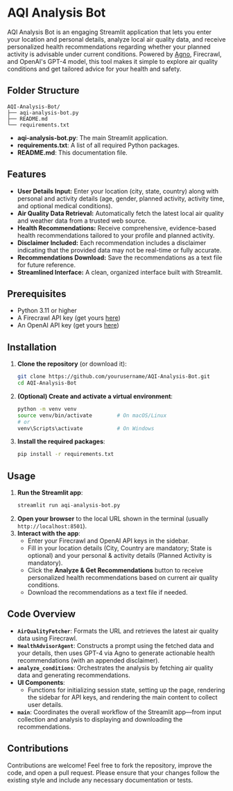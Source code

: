 # AQI Analysis Bot

AQI Analysis Bot is an engaging Streamlit application that lets you enter your location and personal details, analyze local air quality data, and receive personalized health recommendations regarding whether your planned activity is advisable under current conditions. Powered by [Agno](https://github.com/agno-agi/agno), Firecrawl, and OpenAI's GPT-4 model, this tool makes it simple to explore air quality conditions and get tailored advice for your health and safety.

## Folder Structure

```
AQI-Analysis-Bot/
├── aqi-analysis-bot.py
├── README.md
└── requirements.txt
```

- **aqi-analysis-bot.py**: The main Streamlit application.
- **requirements.txt**: A list of all required Python packages.
- **README.md**: This documentation file.

## Features

- **User Details Input:** Enter your location (city, state, country) along with personal and activity details (age, gender, planned activity, activity time, and optional medical conditions).
- **Air Quality Data Retrieval:** Automatically fetch the latest local air quality and weather data from a trusted web source.
- **Health Recommendations:** Receive comprehensive, evidence-based health recommendations tailored to your profile and planned activity.
- **Disclaimer Included:** Each recommendation includes a disclaimer indicating that the provided data may not be real-time or fully accurate.
- **Recommendations Download:** Save the recommendations as a text file for future reference.
- **Streamlined Interface:** A clean, organized interface built with Streamlit.

## Prerequisites

- Python 3.11 or higher
- A Firecrawl API key (get yours [here](https://www.firecrawl.dev/app/api-keys))
- An OpenAI API key (get yours [here](https://platform.openai.com/account/api-keys))

## Installation

1. **Clone the repository** (or download it):
   ```bash
   git clone https://github.com/yourusername/AQI-Analysis-Bot.git
   cd AQI-Analysis-Bot
   ```

2. **(Optional) Create and activate a virtual environment**:
   ```bash
   python -m venv venv
   source venv/bin/activate        # On macOS/Linux
   # or
   venv\Scripts\activate           # On Windows
   ```

3. **Install the required packages**:
   ```bash
   pip install -r requirements.txt
   ```

## Usage

1. **Run the Streamlit app**:
   ```bash
   streamlit run aqi-analysis-bot.py
   ```
2. **Open your browser** to the local URL shown in the terminal (usually `http://localhost:8501`).
3. **Interact with the app**:
   - Enter your Firecrawl and OpenAI API keys in the sidebar.
   - Fill in your location details (City, Country are mandatory; State is optional) and your personal & activity details (Planned Activity is mandatory).
   - Click the **Analyze & Get Recommendations** button to receive personalized health recommendations based on current air quality conditions.
   - Download the recommendations as a text file if needed.

## Code Overview

- **`AirQualityFetcher`**: Formats the URL and retrieves the latest air quality data using Firecrawl.
- **`HealthAdvisorAgent`**: Constructs a prompt using the fetched data and your details, then uses GPT-4 via Agno to generate actionable health recommendations (with an appended disclaimer).
- **`analyze_conditions`**: Orchestrates the analysis by fetching air quality data and generating recommendations.
- **UI Components**:
  - Functions for initializing session state, setting up the page, rendering the sidebar for API keys, and rendering the main content to collect user details.
- **`main`**: Coordinates the overall workflow of the Streamlit app—from input collection and analysis to displaying and downloading the recommendations.

## Contributions

Contributions are welcome! Feel free to fork the repository, improve the code, and open a pull request. Please ensure that your changes follow the existing style and include any necessary documentation or tests.